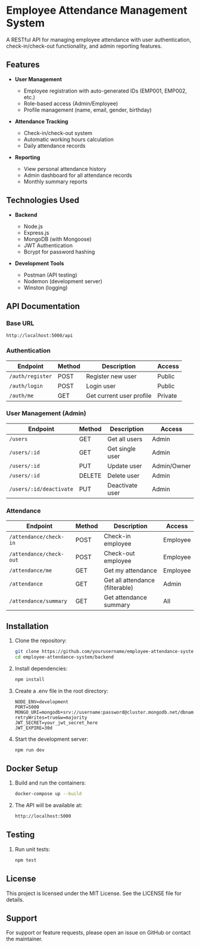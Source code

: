 # Employee Attendance Management System

A RESTful API for managing employee attendance with user authentication, check-in/check-out functionality, and admin reporting features.

## Features

- **User Management**
  - Employee registration with auto-generated IDs (EMP001, EMP002, etc.)
  - Role-based access (Admin/Employee)
  - Profile management (name, email, gender, birthday)
  
- **Attendance Tracking**
  - Check-in/check-out system
  - Automatic working hours calculation
  - Daily attendance records

- **Reporting**
  - View personal attendance history
  - Admin dashboard for all attendance records
  - Monthly summary reports

## Technologies Used

- **Backend**
  - Node.js
  - Express.js
  - MongoDB (with Mongoose)
  - JWT Authentication
  - Bcrypt for password hashing

- **Development Tools**
  - Postman (API testing)
  - Nodemon (development server)
  - Winston (logging)

## API Documentation

### Base URL
`http://localhost:5000/api`

### Authentication
| Endpoint | Method | Description | Access |
|----------|--------|-------------|--------|
| `/auth/register` | POST | Register new user | Public |
| `/auth/login` | POST | Login user | Public |
| `/auth/me` | GET | Get current user profile | Private |

### User Management (Admin)
| Endpoint | Method | Description | Access |
|----------|--------|-------------|--------|
| `/users` | GET | Get all users | Admin |
| `/users/:id` | GET | Get single user | Admin |
| `/users/:id` | PUT | Update user | Admin/Owner |
| `/users/:id` | DELETE | Delete user | Admin |
| `/users/:id/deactivate` | PUT | Deactivate user | Admin |

### Attendance
| Endpoint | Method | Description | Access |
|----------|--------|-------------|--------|
| `/attendance/check-in` | POST | Check-in employee | Employee |
| `/attendance/check-out` | POST | Check-out employee | Employee |
| `/attendance/me` | GET | Get my attendance | Employee |
| `/attendance` | GET | Get all attendance (filterable) | Admin |
| `/attendance/summary` | GET | Get attendance summary | All |

## Installation

1. Clone the repository:
   ```bash
   git clone https://github.com/yourusername/employee-attendance-system.git
   cd employee-attendance-system/backend

2. Install dependencies:
   ```bash
   npm install

3. Create a .env file in the root directory:
   ```env
   NODE_ENV=development
   PORT=5000
   MONGO_URI=mongodb+srv://username:password@cluster.mongodb.net/dbname?retryWrites=true&w=majority
   JWT_SECRET=your_jwt_secret_here
   JWT_EXPIRE=30d

4. Start the development server:
   ```bash
   npm run dev

## Docker Setup

1. Build and run the containers:
   ```bash
   docker-compose up --build

2. The API will be available at:
   ```bash
   http://localhost:5000

## Testing

1. Run unit tests:
   ```bash
   npm test

## License

This project is licensed under the MIT License. See the LICENSE file for details.

## Support

For support or feature requests, please open an issue on GitHub or contact the maintainer.